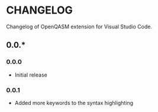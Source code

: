 # CHANGELOG
Changelog of OpenQASM extension for Visual Studio Code.

## 0.0.*
### 0.0.0
- Initial release

### 0.0.1
- Added more keywords to the syntax highlighting